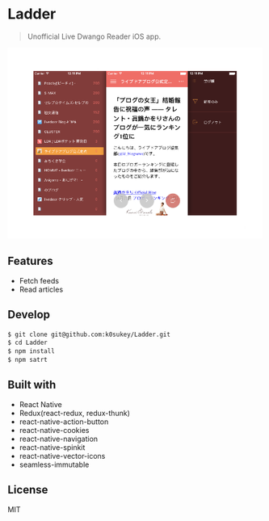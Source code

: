 # Ladder

> Unofficial Live Dwango Reader iOS app.

![capture](capture.png)

## Features

* Fetch feeds
* Read articles

## Develop

```sh
$ git clone git@github.com:k0sukey/Ladder.git
$ cd Ladder
$ npm install
$ npm satrt
```

## Built with

* React Native
* Redux(react-redux, redux-thunk)
* react-native-action-button
* react-native-cookies
* react-native-navigation
* react-native-spinkit
* react-native-vector-icons
* seamless-immutable

## License

MIT